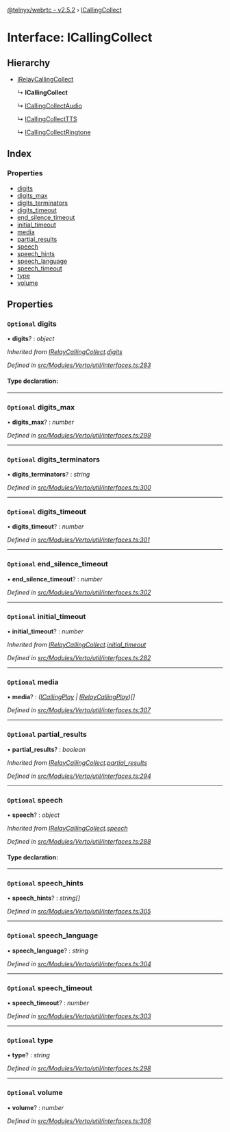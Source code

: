 [@telnyx/webrtc - v2.5.2](../README.md) › [ICallingCollect](icallingcollect.md)

# Interface: ICallingCollect

## Hierarchy

* [IRelayCallingCollect](irelaycallingcollect.md)

  ↳ **ICallingCollect**

  ↳ [ICallingCollectAudio](icallingcollectaudio.md)

  ↳ [ICallingCollectTTS](icallingcollecttts.md)

  ↳ [ICallingCollectRingtone](icallingcollectringtone.md)

## Index

### Properties

* [digits](icallingcollect.md#optional-digits)
* [digits_max](icallingcollect.md#optional-digits_max)
* [digits_terminators](icallingcollect.md#optional-digits_terminators)
* [digits_timeout](icallingcollect.md#optional-digits_timeout)
* [end_silence_timeout](icallingcollect.md#optional-end_silence_timeout)
* [initial_timeout](icallingcollect.md#optional-initial_timeout)
* [media](icallingcollect.md#optional-media)
* [partial_results](icallingcollect.md#optional-partial_results)
* [speech](icallingcollect.md#optional-speech)
* [speech_hints](icallingcollect.md#optional-speech_hints)
* [speech_language](icallingcollect.md#optional-speech_language)
* [speech_timeout](icallingcollect.md#optional-speech_timeout)
* [type](icallingcollect.md#optional-type)
* [volume](icallingcollect.md#optional-volume)

## Properties

### `Optional` digits

• **digits**? : *object*

*Inherited from [IRelayCallingCollect](irelaycallingcollect.md).[digits](irelaycallingcollect.md#optional-digits)*

*Defined in [src/Modules/Verto/util/interfaces.ts:283](https://github.com/team-telnyx/webrtc/blob/main/packages/js/src/Modules/Verto/util/interfaces.ts#L283)*

#### Type declaration:

___

### `Optional` digits_max

• **digits_max**? : *number*

*Defined in [src/Modules/Verto/util/interfaces.ts:299](https://github.com/team-telnyx/webrtc/blob/main/packages/js/src/Modules/Verto/util/interfaces.ts#L299)*

___

### `Optional` digits_terminators

• **digits_terminators**? : *string*

*Defined in [src/Modules/Verto/util/interfaces.ts:300](https://github.com/team-telnyx/webrtc/blob/main/packages/js/src/Modules/Verto/util/interfaces.ts#L300)*

___

### `Optional` digits_timeout

• **digits_timeout**? : *number*

*Defined in [src/Modules/Verto/util/interfaces.ts:301](https://github.com/team-telnyx/webrtc/blob/main/packages/js/src/Modules/Verto/util/interfaces.ts#L301)*

___

### `Optional` end_silence_timeout

• **end_silence_timeout**? : *number*

*Defined in [src/Modules/Verto/util/interfaces.ts:302](https://github.com/team-telnyx/webrtc/blob/main/packages/js/src/Modules/Verto/util/interfaces.ts#L302)*

___

### `Optional` initial_timeout

• **initial_timeout**? : *number*

*Inherited from [IRelayCallingCollect](irelaycallingcollect.md).[initial_timeout](irelaycallingcollect.md#optional-initial_timeout)*

*Defined in [src/Modules/Verto/util/interfaces.ts:282](https://github.com/team-telnyx/webrtc/blob/main/packages/js/src/Modules/Verto/util/interfaces.ts#L282)*

___

### `Optional` media

• **media**? : *([ICallingPlay](icallingplay.md) | [IRelayCallingPlay](irelaycallingplay.md))[]*

*Defined in [src/Modules/Verto/util/interfaces.ts:307](https://github.com/team-telnyx/webrtc/blob/main/packages/js/src/Modules/Verto/util/interfaces.ts#L307)*

___

### `Optional` partial_results

• **partial_results**? : *boolean*

*Inherited from [IRelayCallingCollect](irelaycallingcollect.md).[partial_results](irelaycallingcollect.md#optional-partial_results)*

*Defined in [src/Modules/Verto/util/interfaces.ts:294](https://github.com/team-telnyx/webrtc/blob/main/packages/js/src/Modules/Verto/util/interfaces.ts#L294)*

___

### `Optional` speech

• **speech**? : *object*

*Inherited from [IRelayCallingCollect](irelaycallingcollect.md).[speech](irelaycallingcollect.md#optional-speech)*

*Defined in [src/Modules/Verto/util/interfaces.ts:288](https://github.com/team-telnyx/webrtc/blob/main/packages/js/src/Modules/Verto/util/interfaces.ts#L288)*

#### Type declaration:

___

### `Optional` speech_hints

• **speech_hints**? : *string[]*

*Defined in [src/Modules/Verto/util/interfaces.ts:305](https://github.com/team-telnyx/webrtc/blob/main/packages/js/src/Modules/Verto/util/interfaces.ts#L305)*

___

### `Optional` speech_language

• **speech_language**? : *string*

*Defined in [src/Modules/Verto/util/interfaces.ts:304](https://github.com/team-telnyx/webrtc/blob/main/packages/js/src/Modules/Verto/util/interfaces.ts#L304)*

___

### `Optional` speech_timeout

• **speech_timeout**? : *number*

*Defined in [src/Modules/Verto/util/interfaces.ts:303](https://github.com/team-telnyx/webrtc/blob/main/packages/js/src/Modules/Verto/util/interfaces.ts#L303)*

___

### `Optional` type

• **type**? : *string*

*Defined in [src/Modules/Verto/util/interfaces.ts:298](https://github.com/team-telnyx/webrtc/blob/main/packages/js/src/Modules/Verto/util/interfaces.ts#L298)*

___

### `Optional` volume

• **volume**? : *number*

*Defined in [src/Modules/Verto/util/interfaces.ts:306](https://github.com/team-telnyx/webrtc/blob/main/packages/js/src/Modules/Verto/util/interfaces.ts#L306)*
